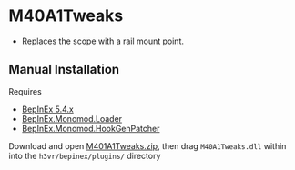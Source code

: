 # M40A1Tweaks
- Replaces the scope with a rail mount point.

## Manual Installation
Requires 
 - [BepInEx 5.4.x](https://github.com/BepInEx/BepInEx)
 - [BepInEx.Monomod.Loader](https://github.com/BepInEx/BepInEx.MonoMod.Loader)
 - [BepInEx.Monomod.HookGenPatcher](https://github.com/harbingerofme/Bepinex.Monomod.HookGenPatcher)

Download and open [M401A1Tweaks.zip](https://github.com/Maiq-The-Dude/M40A1Tweaks/releases/latest), then drag `M40A1Tweaks.dll` within into the `h3vr/bepinex/plugins/` directory
